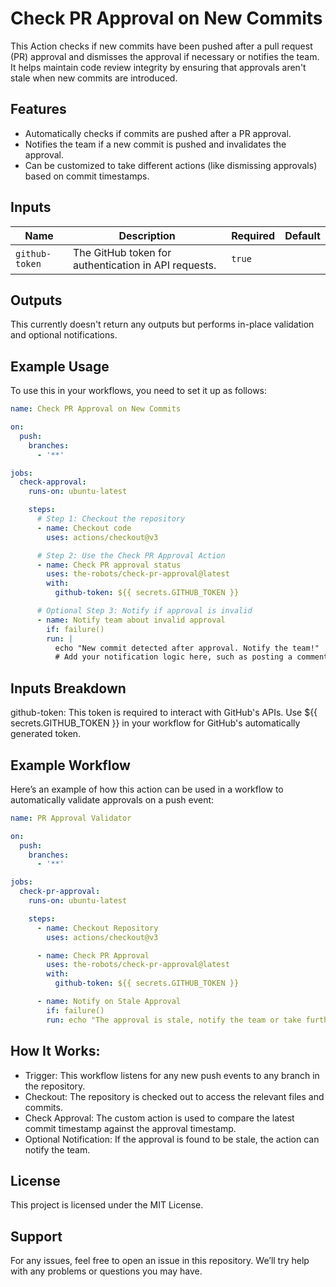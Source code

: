 # Check PR Approval on New Commits 

This Action checks if new commits have been pushed after a pull request (PR) approval and dismisses the approval if necessary or notifies the team. It helps maintain code review integrity by ensuring that approvals aren't stale when new commits are introduced.

## Features
- Automatically checks if commits are pushed after a PR approval.
- Notifies the team if a new commit is pushed and invalidates the approval.
- Can be customized to take different actions (like dismissing approvals) based on commit timestamps.

## Inputs

| Name           | Description                                                  | Required | Default |
|----------------|--------------------------------------------------------------|----------|---------|
| `github-token` | The GitHub token for authentication in API requests.          | `true`   |         |

## Outputs
This currently doesn't return any outputs but performs in-place validation and optional notifications.

## Example Usage
To use this in your workflows, you need to set it up as follows:

```yaml
name: Check PR Approval on New Commits

on:
  push:
    branches:
      - '**'

jobs:
  check-approval:
    runs-on: ubuntu-latest

    steps:
      # Step 1: Checkout the repository
      - name: Checkout code
        uses: actions/checkout@v3

      # Step 2: Use the Check PR Approval Action
      - name: Check PR approval status
        uses: the-robots/check-pr-approval@latest
        with:
          github-token: ${{ secrets.GITHUB_TOKEN }}

      # Optional Step 3: Notify if approval is invalid
      - name: Notify team about invalid approval
        if: failure()
        run: |
          echo "New commit detected after approval. Notify the team!"
          # Add your notification logic here, such as posting a comment on the PR or sending a Slack message.
```

## Inputs Breakdown

github-token: This token is required to interact with GitHub's APIs. Use ${{ secrets.GITHUB_TOKEN }} in your workflow for GitHub's automatically generated token.

## Example Workflow

Here’s an example of how this action can be used in a workflow to automatically validate approvals on a push event:

```yaml
name: PR Approval Validator

on:
  push:
    branches:
      - '**'

jobs:
  check-pr-approval:
    runs-on: ubuntu-latest

    steps:
      - name: Checkout Repository
        uses: actions/checkout@v3

      - name: Check PR Approval
        uses: the-robots/check-pr-approval@latest
        with:
          github-token: ${{ secrets.GITHUB_TOKEN }}

      - name: Notify on Stale Approval
        if: failure()
        run: echo "The approval is stale, notify the team or take further action."
```

## How It Works:

- Trigger: This workflow listens for any new push events to any branch in the repository.
- Checkout: The repository is checked out to access the relevant files and commits.
- Check Approval: The custom action is used to compare the latest commit timestamp against the approval timestamp.
- Optional Notification: If the approval is found to be stale, the action can notify the team.

## License
This project is licensed under the MIT License. 

## Support
For any issues, feel free to open an issue in this repository. We’ll try help with any problems or questions you may have.


